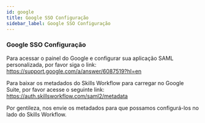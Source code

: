 ```yaml
---
id: google
title: Google SSO Configuração
sidebar_label: Google SSO Configuração
---
```


### Google SSO Configuração

Para acessar o painel do Google e configurar sua aplicação SAML personalizada, por favor siga o link: https://support.google.com/a/answer/6087519?hl=en

Para baixar os metadados do Skills Workflow para carregar no Google Suite, por favor acesse o seguinte link: https://auth.skillsworkflow.com/saml2/metadata

Por gentileza, nos envie os metadados para que possamos configurá-los no lado do Skills Workflow.
